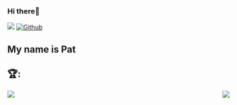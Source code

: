 ### Hi there👋
![](https://visitor-badge.laobi.icu/badge?page_id=chuckboliver)
[![Github](https://img.shields.io/github/followers/chuckboliver?label=Follow&style=social)](https://github.com/chuckboliver)
## My name is Pat
## :trophy::
<div>
<a >
  <img   src="https://readme-stats-cfgj2cxdy.vercel.app/api?username=chuckboliver&count_private=false&show_icons=true&theme=monokai" />
</a>
<a >
  <img  align="right" src="https://readme-stats-cfgj2cxdy.vercel.app/api/top-langs/?username=chuckboliver&hide=php&theme=monokai&layout=compact" />
</a>
</div>









<!--
**Chuckboliver/chuckboliver** is a ✨ _special_ ✨ repository because its `README.md` (this file) appears on your GitHub profile.

Here are some ideas to get you started:

- 🔭 I’m currently working on ...
- 🌱 I’m currently learning ...
- 👯 I’m looking to collaborate on ...
- 🤔 I’m looking for help with ...
- 💬 Ask me about ...
- 📫 How to reach me: ...
- 😄 Pronouns: ...
- ⚡ Fun fact: ...
-->
